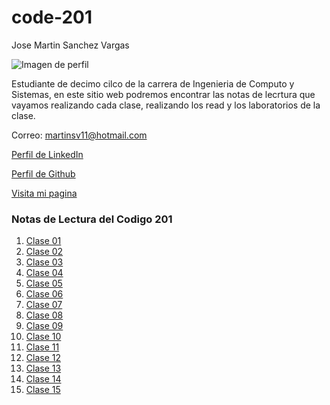 # code-201

Jose Martin Sanchez Vargas

![Imagen de perfil](https://avatars.githubusercontent.com/u/42150007?v=4)

Estudiante de decimo cilco de la carrera de Ingenieria de Computo y Sistemas, en este sitio web podremos encontrar las notas de lecrtura que vayamos realizando cada clase, realizando los read y los laboratorios de la clase.

Correo: martinsv11@hotmail.com

[Perfil de LinkedIn](https://www.linkedin.com/)

[Perfil de Github](https://github.com/Josesv20)

[Visita mi pagina](/directorio-del-proyecto/index.html)

### Notas de Lectura del Codigo 201
1. [Clase 01](/directorio-del-proyecto/lecturas201/class-01.md)
2. [Clase 02](/directorio-del-proyecto/lecturas201/class-02.md)
3. [Clase 03](/directorio-del-proyecto/lecturas201/class-03.md)
4. [Clase 04](/directorio-del-proyecto/lecturas201/class-04.md)
5. [Clase 05](/directorio-del-proyecto/lecturas201/class-05.md)
6. [Clase 06](/directorio-del-proyecto/lecturas201/class-06.md)
7. [Clase 07](/directorio-del-proyecto/lecturas201/class-07.md)
8. [Clase 08](/directorio-del-proyecto/lecturas201/class-08.md)
9. [Clase 09](/directorio-del-proyecto/lecturas201/class-09.md)
10. [Clase 10](/directorio-del-proyecto/lecturas201/class-10.md)
11. [Clase 11](/directorio-del-proyecto/lecturas201/class-11.md)
12. [Clase 12](/directorio-del-proyecto/lecturas201/class-12.md)
13. [Clase 13](/directorio-del-proyecto/lecturas201/class-13.md)
14. [Clase 14](/directorio-del-proyecto/lecturas201/class-14.md)
15. [Clase 15](/directorio-del-proyecto/lecturas201/class-15.md)
